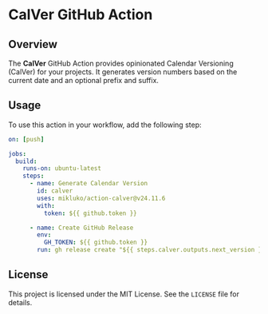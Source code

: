 # CalVer GitHub Action

## Overview

The **CalVer** GitHub Action provides opinionated Calendar Versioning (CalVer) for your projects. It
generates version numbers based on the current date and an optional prefix and suffix.

## Usage

To use this action in your workflow, add the following step:

```yaml
on: [push]

jobs:
  build:
    runs-on: ubuntu-latest
    steps:
      - name: Generate Calendar Version
        id: calver
        uses: mikluko/action-calver@v24.11.6
        with:
          token: ${{ github.token }}

      - name: Create GitHub Release
        env:
          GH_TOKEN: ${{ github.token }}
        run: gh release create "${{ steps.calver.outputs.next_version }}" --title "${{ steps.calver.outputs.next_version }}" --generate-notes
```

## License

This project is licensed under the MIT License. See the `LICENSE` file for details.
